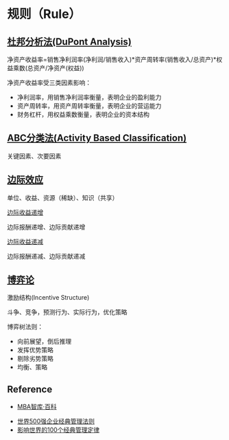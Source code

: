 # 规则（Rule）

## [杜邦分析法(DuPont Analysis)](https://wiki.mbalib.com/wiki/%E6%9D%9C%E9%82%A6%E5%88%86%E6%9E%90%E6%B3%95)

净资产收益率=销售净利润率(净利润/销售收入)*资产周转率(销售收入/总资产)*权益乘数(总资产/净资产(权益))

净资产收益率受三类因素影响：

- 净利润率，用销售净利润率衡量，表明企业的盈利能力
- 资产周转率，用资产周转率衡量，表明企业的营运能力
- 财务杠杆，用权益乘数衡量，表明企业的资本结构

## [ABC分类法(Activity Based Classification)](https://wiki.mbalib.com/wiki/ABC%E5%88%86%E7%B1%BB%E6%B3%95)

关键因素、次要因素

## [边际效应](https://wiki.mbalib.com/wiki/%E8%BE%B9%E9%99%85%E6%95%88%E5%BA%94)

单位、收益、资源（稀缺）、知识（共享）

[边际收益递增](https://wiki.mbalib.com/wiki/%E8%BE%B9%E9%99%85%E6%95%88%E7%94%A8%E9%80%92%E5%A2%9E)

边际报酬递增、边际贡献递增

[边际收益递减](https://wiki.mbalib.com/wiki/%E8%BE%B9%E9%99%85%E6%95%88%E7%94%A8%E9%80%92%E5%87%8F)

边际报酬递减、边际贡献递减

## [博弈论](https://wiki.mbalib.com/wiki/%E5%8D%9A%E5%BC%88%E8%AE%BA)

激励结构(Incentive Structure)

斗争、竞争，预测行为、实际行为，优化策略

博弈树法则：

- 向前展望，倒后推理
- 发挥优势策略
- 剔除劣势策略
- 均衡、策略

## Reference

* [MBA智库·百科](https://wiki.mbalib.com)
- [世界500强企业经典管理法则](https://wiki.mbalib.com/wiki/%E4%B8%96%E7%95%8C500%E5%BC%BA%E4%BC%81%E4%B8%9A%E7%BB%8F%E5%85%B8%E7%AE%A1%E7%90%86%E6%B3%95%E5%88%99)
- [影响世界的100个经典管理定律](https://wiki.mbalib.com/wiki/%E5%BD%B1%E5%93%8D%E4%B8%96%E7%95%8C%E7%9A%84100%E4%B8%AA%E7%BB%8F%E5%85%B8%E7%AE%A1%E7%90%86%E5%AE%9A%E5%BE%8B)
